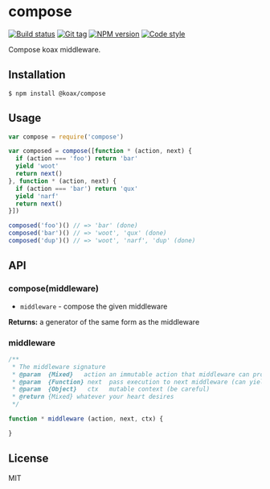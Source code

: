 
# compose

[![Build status][travis-image]][travis-url]
[![Git tag][git-image]][git-url]
[![NPM version][npm-image]][npm-url]
[![Code style][standard-image]][standard-url]

Compose koax middleware.

## Installation

    $ npm install @koax/compose

## Usage

```js
var compose = require('compose')

var composed = compose([function * (action, next) {
  if (action === 'foo') return 'bar'
  yield 'woot'
  return next()
}, function * (action, next) {
  if (action === 'bar') return 'qux'
  yield 'narf'
  return next()
}])

composed('foo')() // => 'bar' (done)
composed('bar')() // => 'woot', 'qux' (done)
composed('dup')() // => 'woot', 'narf', 'dup' (done)
```

## API

### compose(middleware)

- `middleware` - compose the given middleware

**Returns:** a generator of the same form as the middleware

### middleware

```js
/**
 * The middleware signature
 * @param  {Mixed}   action an immutable action that middleware can process
 * @param  {Function} next  pass execution to next middleware (can yield or return)
 * @param  {Object}   ctx   mutable context (be careful)
 * @return {Mixed} whatever your heart desires
 */

function * middleware (action, next, ctx) {

}
```

## License

MIT

[travis-image]: https://img.shields.io/travis/koaxjs/compose.svg?style=flat-square
[travis-url]: https://travis-ci.org/koaxjs/compose
[git-image]: https://img.shields.io/github/tag/koaxjs/compose.svg
[git-url]: https://github.com/koaxjs/compose
[standard-image]: https://img.shields.io/badge/code%20style-standard-brightgreen.svg?style=flat
[standard-url]: https://github.com/feross/standard
[npm-image]: https://img.shields.io/npm/v/@koax/compose.svg?style=flat-square
[npm-url]: https://npmjs.org/package/@koax/compose
